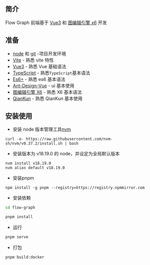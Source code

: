 ## 简介

Flow Graph 前端基于 [Vue3](https://v3.vuejs.org/) 和 [图编辑引擎 x6](https://x6.antv.antgroup.com/) 开发

## 准备

- [node](http://nodejs.org/) 和 [git](https://git-scm.com/) -项目开发环境
- [Vite](https://vitejs.dev/) - 熟悉 vite 特性
- [Vue3](https://v3.vuejs.org/) - 熟悉 Vue 基础语法
- [TypeScript](https://www.typescriptlang.org/) - 熟悉`TypeScript`基本语法
- [Es6+](http://es6.ruanyifeng.com/) - 熟悉 es6 基本语法
- [Ant-Design-Vue](https://2x.antdv.com/docs/vue/introduce-cn/) - ui 基本使用
- [图编辑引擎 X6](https://x6.antv.antgroup.com/) - 熟悉 X6 基本语法
- [QianKun](https://qiankun.umijs.org/zh/guide) - 熟悉 QianKun 基本使用

## 安装使用
- 安装 node 版本管理工具[nvm](https://github.com/nvm-sh/nvm)

```shell
curl -o- https://raw.githubusercontent.com/nvm-sh/nvm/v0.37.2/install.sh | bash
```

- 安装版本为 v18.19.0 的 node，并设定为全局默认版本

```shell
nvm install v18.19.0
nvm alias default v18.19.0
```

- 安装pnpm

```shell
npm install -g pnpm --registry=https://registry.npmmirror.com
```

- 安装依赖
```bash
cd flow-graph

pnpm install

```

- 运行

```bash
pnpm serve
```

- 打包

```bash
pnpm build:docker
```
